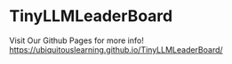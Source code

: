 # TinyLLMLeaderBoard
Visit Our Github Pages for more info!
https://ubiquitouslearning.github.io/TinyLLMLeaderBoard/
